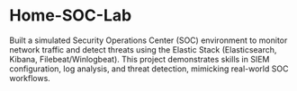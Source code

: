 # Home-SOC-Lab
Built a simulated Security Operations Center (SOC) environment to monitor network traffic and detect threats using the Elastic Stack (Elasticsearch, Kibana, Filebeat/Winlogbeat). This project demonstrates skills in SIEM configuration, log analysis, and threat detection, mimicking real-world SOC workflows.
